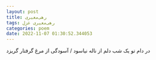 ```yaml
---
layout: post
title: رهی‌معیری
tags: رهی‌معیری غزل
categories: poem
date: 2022-11-07 01:30:52.344053
---
```


در دام تو یک شب دلم از ناله نیاسود / آسودگی از مرغ گرفتار گریزد